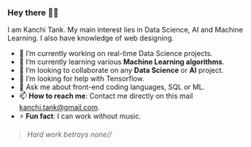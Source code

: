 ### Hey there 👋🏻

<!--
**kanchitank/kanchitank** is a ✨ _special_ ✨ repository because its `README.md` (this file) appears on your GitHub profile.

Here are some ideas to get you started: -->

I am Kanchi Tank. My main interest lies in Data Science, AI and Machine Learning. I also have knowledge of web designing.   

- 🔭 I’m currently working on real-time Data Science projects.
- 🌱 I’m currently learning various **Machine Learning algorithms**.
- 👯 I’m looking to collaborate on any **Data Science** or **AI** project.
- 🤔 I’m looking for help with Tensorflow.
- 💬 Ask me about front-end coding languages, SQL or ML.
- 📫 **How to reach me**: Contact me directly on this mail kanchi.tank@gmail.com.
- ⚡ **Fun fact**: I can work without music.
<!-- - 😄 Pronouns: -->
> *Hard work betrays none//*
